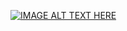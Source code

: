 [![IMAGE ALT TEXT HERE](https://img.youtube.com/vi/_3LbBtSwXUQ/0.jpg)](https://www.youtube.com/watch?v=_3LbBtSwXUQ)

